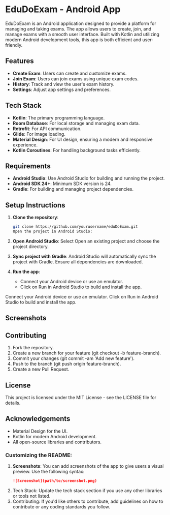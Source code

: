# EduDoExam - Android App

EduDoExam is an Android application designed to provide a platform for managing and taking exams. The app allows users to create, join, and manage exams with a smooth user interface. Built with Kotlin and utilizing modern Android development tools, this app is both efficient and user-friendly.

## Features

- **Create Exam**: Users can create and customize exams.
- **Join Exam**: Users can join exams using unique exam codes.
- **History**: Track and view the user's exam history.
- **Settings**: Adjust app settings and preferences.

## Tech Stack

- **Kotlin**: The primary programming language.
- **Room Database**: For local storage and managing exam data.
- **Retrofit**: For API communication.
- **Glide**: For image loading.
- **Material Design**: For UI design, ensuring a modern and responsive experience.
- **Kotlin Coroutines**: For handling background tasks efficiently.

## Requirements

- **Android Studio**: Use Android Studio for building and running the project.
- **Android SDK 24+**: Minimum SDK version is 24.
- **Gradle**: For building and managing project dependencies.

## Setup Instructions

1. **Clone the repository**:
   ```bash
   git clone https://github.com/yourusername/eduDoExam.git
   Open the project in Android Studio:

2. **Open Android Studio**:
   Select Open an existing project and choose the project directory.
   
4. **Sync project with Gradle**:
   Android Studio will automatically sync the project with Gradle. Ensure all dependencies are downloaded.
   
3. **Run the app**:
   - Connect your Android device or use an emulator.
   - Click on Run in Android Studio to build and install the app.

Connect your Android device or use an emulator.
Click on Run in Android Studio to build and install the app.

## Screenshots

## Contributing
1. Fork the repository.
2. Create a new branch for your feature (git checkout -b feature-branch).
3. Commit your changes (git commit -am 'Add new feature').
4. Push to the branch (git push origin feature-branch).
5. Create a new Pull Request.

## License
This project is licensed under the MIT License - see the LICENSE file for details.

## Acknowledgements
- Material Design for the UI.
- Kotlin for modern Android development.
- All open-source libraries and contributors.
### Customizing the README:
1. **Screenshots**: You can add screenshots of the app to give users a visual preview. Use the following syntax:
   ```markdown
   ![Screenshot](path/to/screenshot.png)
   ```
2. Tech Stack: Update the tech stack section if you use any other libraries or tools not listed.
3. Contributing: If you'd like others to contribute, add guidelines on how to contribute or any coding standards you follow.

